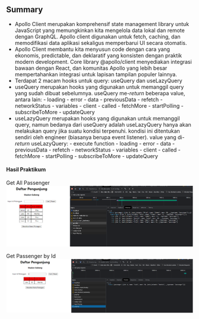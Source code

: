 ## Summary
- Apollo Client merupakan komprehensif state management library untuk JavaScript yang memungkinkan kita mengelola data lokal dan remote dengan GraphQL. Apollo client digunakan untuk fetch, caching, dan memodifikasi data aplikasi  sekaligus memperbarui UI secara otomatis.
- Apollo Client membantu kita menyusun code dengan cara yang ekonomis, predictable, dan deklaratif yang konsisten dengan praktik modern development. Core library @apollo/client menyediakan integrasi bawaan dengan React, dan komunitas Apollo yang lebih besar mempertahankan integrasi untuk lapisan tampilan populer lainnya.
- Terdapat 2 macam hooks untuk query: useQuery dan useLazyQuery
- useQuery merupakan hooks yang digunakan untuk memanggil query yang sudah dibuat sebelumnya. useQuery me-*return* beberapa value, antara lain:
		- loading
		- error
		- data
		- previousData
		- refetch
		- networkStatus
		- variables
		- client
		- called
		- fetchMore
		- startPolling
		- subscribeToMore
		- updateQuery
- useLazyQuery merupakan hooks yang digunakan untuk memanggil query, namun bedanya dari useQuery adalah useLazyQuery hanya akan melakukan query jika suatu kondisi terpenuhi. kondisi ini ditentukan sendiri oleh engineer (biasanya berupa event listener). value yang di-*return* useLazyQuery:
		- execute function
		- loading
		- error
		- data
		- previousData
		- refetch
		- networkStatus
		- variables
		- client
		- called
		- fetchMore
		- startPolling
		- subscribeToMore
		- updateQuery

#### Hasil Praktikum
Get All Passenger
![getPassenger](./screenshot_praktikum/getPassenger.png)

Get Passenger by Id
![getPassengerById](./screenshot_praktikum/getPassengerById.png)
